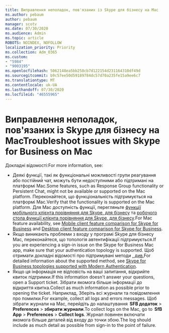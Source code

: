 ```yaml
---
title: Виправлення неполадок, пов'язаних із Skype для бізнесу на Mac
ms.author: pebaum
author: pebaum
manager: scotv
ms.date: 07/30/2020
ms.audience: Admin
ms.topic: article
ROBOTS: NOINDEX, NOFOLLOW
localization_priority: Priority
ms.collection: Adm_O365
ms.custom:
- "5984"
- "9003195"
ms.openlocfilehash: 5062148ea5bb258cb7d122154d231164310df49d
ms.sourcegitcommit: b9c57ee50d59189784dc57d70a235fe15a9ee6c7
ms.translationtype: MT
ms.contentlocale: uk-UA
ms.lasthandoff: 07/30/2020
ms.locfileid: "46555965"
---
```

# <a name="troubleshoot-issues-with-skype-for-business-on-mac"></a><span data-ttu-id="ca62f-102">Виправлення неполадок, пов'язаних із Skype для бізнесу на Mac</span><span class="sxs-lookup"><span data-stu-id="ca62f-102">Troubleshoot issues with Skype for Business on Mac</span></span>

<span data-ttu-id="ca62f-103">Докладні відомості:</span><span class="sxs-lookup"><span data-stu-id="ca62f-103">For more information, see:</span></span> 

- <span data-ttu-id="ca62f-104">Деякі функції, такі як функціональні можливості групи реагування або постійний чат, можуть бути недоступними або підтримані на платформі Mac.</span><span class="sxs-lookup"><span data-stu-id="ca62f-104">Some features, such as Response Group functionality or Persistent Chat, might not be available or supported on the Mac platform.</span></span> <span data-ttu-id="ca62f-105">Переконайтеся, що функціональність підтримується на платформі Mac.</span><span class="sxs-lookup"><span data-stu-id="ca62f-105">Verify that the functionality is supported on the Mac platform.</span></span> <span data-ttu-id="ca62f-106">Для Mac доступність функції, перегляньте [функції мобільного клієнта порівняння для Skype, для бізнесу](https://technet.microsoft.com/library/Dn951412.aspx) та [робочого стола функції клієнта порівняння для Skype, для бізнесу](https://docs.microsoft.com/skypeforbusiness/plan-your-deployment/clients-and-devices/desktop-feature-comparison).</span><span class="sxs-lookup"><span data-stu-id="ca62f-106">For Mac feature availability, see [Mobile client feature comparison for Skype for Business](https://technet.microsoft.com/library/Dn951412.aspx) and [Desktop client feature comparison for Skype for Business](https://docs.microsoft.com/skypeforbusiness/plan-your-deployment/clients-and-devices/desktop-feature-comparison).</span></span>
- <span data-ttu-id="ca62f-107">Якщо виникають проблеми з входу у програмі Skype для бізнесу Mac, переконайтеся, що топологія автентифікації підтримується.</span><span class="sxs-lookup"><span data-stu-id="ca62f-107">If you are experiencing a sign-in issue on the Skype for Business Mac app, make sure that your authentication topology is supported.</span></span> <span data-ttu-id="ca62f-108">Щоб отримати докладні відомості про підтримувані методи [, див.](https://docs.microsoft.com/skypeforbusiness/plan-your-deployment/modern-authentication/topologies-supported)</span><span class="sxs-lookup"><span data-stu-id="ca62f-108">For detailed information about the supported method, see [Skype for Business topologies supported with Modern Authentication](https://docs.microsoft.com/skypeforbusiness/plan-your-deployment/modern-authentication/topologies-supported).</span></span>  
- <span data-ttu-id="ca62f-109">Якщо ця інформація не відповість на ваші запитання, відкрийте квиток підтримки.</span><span class="sxs-lookup"><span data-stu-id="ca62f-109">If this information doesn't answer your questions, open a Support ticket.</span></span> <span data-ttu-id="ca62f-110">Зібрати якомога більше інформації до відкриття квитка.</span><span class="sxs-lookup"><span data-stu-id="ca62f-110">Collect as much information as possible prior to opening the ticket.</span></span> <span data-ttu-id="ca62f-111">Наприклад, Зберіть всі журнали та повідомлення про помилки.</span><span class="sxs-lookup"><span data-stu-id="ca62f-111">For example, collect all logs and errors messages.</span></span> <span data-ttu-id="ca62f-112">Щоб зібрати журнали на Mac, перейдіть до налаштування  **SFB додаток**  >  **Preferences**  >  **збирати журнали**.</span><span class="sxs-lookup"><span data-stu-id="ca62f-112">To collect logs on the Mac, go to  **SfB App** > **Preferences** > **Collect logs**.</span></span>  <span data-ttu-id="ca62f-113">Журнал повинен включати якомога більше деталей від входу до точки збою.</span><span class="sxs-lookup"><span data-stu-id="ca62f-113">The log should include as much detail as possible from sign-in to the point of failure.</span></span>
